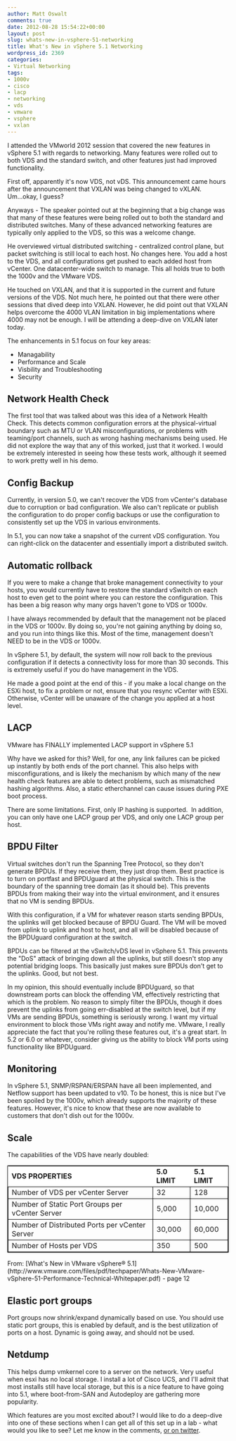 ```yaml
---
author: Matt Oswalt
comments: true
date: 2012-08-28 15:54:22+00:00
layout: post
slug: whats-new-in-vsphere-51-networking
title: What's New in vSphere 5.1 Networking
wordpress_id: 2369
categories:
- Virtual Networking
tags:
- 1000v
- cisco
- lacp
- networking
- vds
- vmware
- vsphere
- vxlan
---
```


I attended the VMworld 2012 session that covered the new features in vSphere 5.1 with regards to networking. Many features were rolled out to both VDS and the standard switch, and other features just had improved functionality.

First off, apparently it's now VDS, not vDS. This announcement came hours after the announcement that VXLAN was being changed to vXLAN. Um...okay, I guess?

Anyways - The speaker pointed out at the beginning that a big change was that many of these features were being rolled out to both the standard and distributed switches. Many of these advanced networking features are typically only applied to the VDS, so this was a welcome change.

He overviewed virtual distributed switching - centralized control plane, but packet switching is still local to each host. No changes here. You add a host to the VDS, and all configurations get pushed to each added host from vCenter. One datacenter-wide switch to manage. This all holds true to both the 1000v and the VMware VDS.

He touched on VXLAN, and that it is supported in the current and future versions of the VDS. Not much here, he pointed out that there were other sessions that dived deep into VXLAN. However, he did point out that VXLAN helps overcome the 4000 VLAN limitation in big implementations where 4000 may not be enough. I will be attending a deep-dive on VXLAN later today.

The enhancements in 5.1 focus on four key areas:

  * Managability	
  * Performance and Scale
  * Visbility and Troubleshooting
  * Security

## Network Health Check

The first tool that was talked about was this idea of a Network Health Check. This detects common configuration errors at the physical-virtual boundary such as MTU or VLAN misconfigurations, or problems with teaming/port channels, such as wrong hashing mechanisms being used. He did not explore the way that any of this worked, just that it worked. I would be extremely interested in seeing how these tests work, although it seemed to work pretty well in his demo.

## Config Backup

Currently, in version 5.0, we can't recover the VDS from vCenter's database due to corruption or bad configuration. We also can't replicate or publish the configuration to do proper config backups or use the configuration to consistently set up the VDS in various environments.

In 5.1, you can now take a snapshot of the current vDS configuration. You can right-click on the datacenter and essentially import a distributed switch.

## Automatic rollback

If you were to make a change that broke management connectivity to your hosts, you would currently have to restore the standard vSwitch on each host to even get to the point where you can restore the configuration. This has been a big reason why many orgs haven't gone to VDS or 1000v.

I have always recommended by default that the management not be placed in the VDS or 1000v. By doing so, you're not gaining anything by doing so, and you run into things like this. Most of the time, management doesn't NEED to be in the VDS or 1000v.

In vSphere 5.1, by default, the system will now roll back to the previous configuration if it detects a connectivity loss for more than 30 seconds. This is extremely useful if you do have management in the VDS.

He made a good point at the end of this - if you make a local change on the ESXi host, to fix a problem or not, ensure that you resync vCenter with ESXi. Otherwise, vCenter will be unaware of the change you applied at a host level.

## LACP

VMware has FINALLY implemented LACP support in vSphere 5.1

Why have we asked for this? Well, for one, any link failures can be picked up instantly by both ends of the port channel. This also helps with misconfigurations, and is likely the mechanism by which many of the new health check features are able to detect problems, such as mismatched hashing algorithms. Also, a static etherchannel can cause issues during PXE boot process.

There are some limitations. First, only IP hashing is supported.  In addition, you can only have one LACP group per VDS, and only one LACP group per host.

## BPDU Filter

Virtual switches don't run the Spanning Tree Protocol, so they don't generate BPDUs. If they receive them, they just drop them. Best practice is to turn on portfast and BPDUguard at the physical switch. This is the boundary of the spanning tree domain (as it should be). This prevents BPDUs from making their way into the virtual environment, and it ensures that no VM is sending BPDUs.

With this configuration, if a VM for whatever reason starts sending BPDUs, the uplinks will get blocked because of BPDU Guard. The VM will be moved from uplink to uplink and host to host, and all will be disabled because of the BPDUguard configuration at the switch.

BPDUs can be filtered at the vSwitch/vDS level in vSphere 5.1. This prevents the "DoS" attack of bringing down all the uplinks, but still doesn't stop any potential bridging loops. This basically just makes sure BPDUs don't get to the uplinks. Good, but not best.

In my opinion, this should eventually include BPDUguard, so that downstream ports can block the offending VM, effectively restricting that which is the problem. No reason to simply filter the BPDUs, though it does prevent the uplinks from going err-disabled at the switch level, but if my VMs are sending BPDUs, something is seriously wrong. I want my virtual environment to block those VMs right away and notify me. VMware, I really appreciate the fact that you're rolling these features out, it's a great start. In 5.2 or 6.0 or whatever, consider giving us the ability to block VM ports using functionality like BPDUguard.

## Monitoring

In vSphere 5.1, SNMP/RSPAN/ERSPAN have all been implemented, and Netflow support has been updated to v10. To be honest, this is nice but I've been spoiled by the 1000v, which already supports the majority of these features. However, it's nice to know that these are now available to customers that don't dish out for the 1000v.

## Scale

The capabilities of the VDS have nearly doubled:
<table style="width: 100%; border: 1px solid black;"> 

<tr style="background-color: lightgray;">
<td height="" colspan="1" rowspan="1" width="" bgcolor="#FFFFFF" style="font-weight:bold">VDS PROPERTIES</td>
<td height="" colspan="1" rowspan="1" width="" bgcolor="#FFFFFF" style="font-weight:bold">5.0 LIMIT</td>
<td height="" colspan="1" rowspan="1" width="" bgcolor="#FFFFFF" style="font-weight:bold">5.1 LIMIT</td>
</tr>

<tbody >
<tr >

<td style="border: 1px solid black;">Number of VDS per vCenter Server
</td>

<td style="border: 1px solid black;" >32
</td>

<td style="border: 1px solid black;" >128
</td>
</tr>
<tr >

<td style="border: 1px solid black;" >Number of Static Port Groups per vCenter Server
</td>

<td style="border: 1px solid black;" >5,000
</td>

<td style="border: 1px solid black;" >10,000
</td>
</tr>
<tr >

<td style="border: 1px solid black;" >Number of Distributed Ports per vCenter Server
</td>

<td style="border: 1px solid black;" >30,000
</td>

<td style="border: 1px solid black;" >60,000
</td>
</tr>
<tr >

<td style="border: 1px solid black;" >Number of Hosts per VDS
</td>

<td style="border: 1px solid black;" >350
</td>

<td style="border: 1px solid black;" >500
</td>
</tr>
</tbody>
</table>
From: [What's New in VMware vSphere® 5.1](http://www.vmware.com/files/pdf/techpaper/Whats-New-VMware-vSphere-51-Performance-Technical-Whitepaper.pdf) - page 12

## Elastic port groups

Port groups now shrink/expand dynamically based on use. You should use static port groups, this is enabled by default, and is the best utilization of ports on a host. Dynamic is going away, and should not be used.

## Netdump

This helps dump vmkernel core to a server on the network. Very useful when esxi has no local storage. I install a lot of Cisco UCS, and I'll admit that most installs still have local storage, but this is a nice feature to have going into 5.1, where boot-from-SAN and Autodeploy are gathering more popularity.

Which features are you most excited about? I would like to do a deep-dive into one of these sections when I can get all of this set up in a lab - what would you like to see? Let me know in the comments, [or on twitter](https://twitter.com/mierdin).
